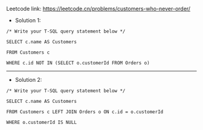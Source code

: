 Leetcode link: https://leetcode.cn/problems/customers-who-never-order/

- Solution 1:
```
/* Write your T-SQL query statement below */

SELECT c.name AS Customers

FROM Customers c

WHERE c.id NOT IN (SELECT o.customerId FROM Orders o)
```
---

- Solution 2:
```
/* Write your T-SQL query statement below */

SELECT c.name AS Customers

FROM Customers c LEFT JOIN Orders o ON c.id = o.customerId

WHERE o.customerId IS NULL
```

